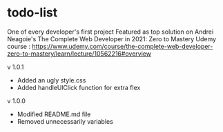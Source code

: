 # todo-list
One of every developer's first project 
Featured as top solution on Andrei Neagoie's The Complete Web Developer in 2021: Zero to Mastery Udemy course :
https://www.udemy.com/course/the-complete-web-developer-zero-to-mastery/learn/lecture/10562216#overview

v 1.0.1
- Added an ugly style.css
- Added handleUlClick function for extra flex 

v 1.0.0 
- Modified README.md file
- Removed unnecessarily variables
